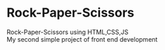 # Rock-Paper-Scissors
Rock-Paper-Scissors using HTML,CSS,JS
<br>
My second simple project of front end development
